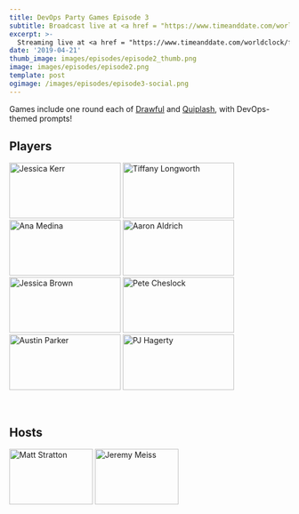 ```yaml
---
title: DevOps Party Games Episode 3
subtitle: Broadcast live at <a href = "https://www.timeanddate.com/worldclock/fixedtime.html?msg=DevOps+Party+Games+Episode+3&iso=20200825T20&p1=64&ah=1" target = "_blank">Tuesday, August 25, 8 PM CT</a> 
excerpt: >-
  Streaming live at <a href = "https://www.timeanddate.com/worldclock/fixedtime.html?msg=DevOps+Party+Games+Episode+3&iso=20200825T20&p1=64&ah=1" target = "_blank">8 PM CT</a><br> on Tuesday, August 25
date: '2019-04-21'
thumb_image: images/episodes/episode2_thumb.png
image: images/episodes/episode2.png
template: post
ogimage: /images/episodes/episode3-social.png
---
```

Games include one round each of [Drawful](https://www.jackboxgames.com/drawful-two/) and [Quiplash](https://www.jackboxgames.com/quiplash-two-interlashional/), with DevOps-themed prompts!

## Players
<a href = "https://twitter.com/jessitron" class = "player-episode-page" target = "_blank"><img src = "/images/players/jessica-kerr.png" alt="Jessica Kerr" width="200" height="100" class = "player-episode-page"></a>
<a href = "https://twitter.com/thelongshanx" class = "player-episode-page" target = "_blank"><img src = "/images/players/tiffany.png" alt="Tiffany Longworth" width="200" height="100" class = "player-episode-page"></a>
<a href = "https://twitter.com/ana_m_medina" class = "player-episode-page" target = "_blank"><img src = "/images/players/ana.png" alt="Ana Medina" width="200" height="100" class = "player-episode-page"></a>
<a href = "https://twitter.com/crayzeigh" class = "player-episode-page" target = "_blank"><img src = "/images/players/aaron.png" alt="Aaron Aldrich" width="200" height="100" class = "player-episode-page"></a>
<a href = "https://twitter.com/jessalyn" class = "player-episode-page" target = "_blank"><img src = "/images/players/jessica-brown.png" alt="Jessica Brown" width="200" height="100" class = "player-episode-page"></a>
<a href = "https://twitter.com/petecheslock" class = "player-episode-page" target = "_blank"><img src = "/images/players/cheslock.png" alt="Pete Cheslock" width="200" height="100" class = "player-episode-page"></a>
<a href = "https://twitter.com/austinlparker" class = "player-episode-page" target = "_blank"><img src = "/images/players/austin.png" alt="Austin Parker" width="200" height="100" class = "player-episode-page"></a>
<a href = "https://twitter.com/aspleenic" class = "player-episode-page" target = "_blank"><img src = "/images/players/pj.png" alt="PJ Hagerty" width="200" height="100" class = "player-episode-page"></a>


<br clear = "all">

## Hosts
<a href = "https://twitter.com/mattstratton" class = "player-episode-page"><img src = "/images/hosts/matty.png" alt="Matt Stratton" width="150" height="100" class = "player-episode-page"></a>
<a href = "https://twitter.com/IAmJerdog" class = "player-episode-page"><img src = "/images/hosts/jeremy.png" alt="Jeremy Meiss" width="150" height="100" class = "player-episode-page"></a>
